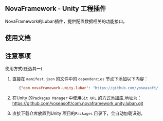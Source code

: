 ﻿## NovaFramework - Unity 工程插件

NovaFramework的Luban插件，提供配置数据相关的功能接口。

## 使用文档

## 注意事项

使用方式(任选其一)

1. 直接在 `manifest.json` 的文件中的 `dependencies` 节点下添加以下内容：
   ```json
      {"com.novaframework.unity.luban": "https://github.com/yoseasoft/com.novaframework.unity.luban.git"}
   ```

2. 在Unity 的`Packages Manager` 中使用`Git URL` 的方式添加库,地址为：
https://github.com/yoseasoft/com.novaframework.unity.luban.git

3. 直接下载仓库放置到Unity 项目的`Packages` 目录下，会自动加载识别。
